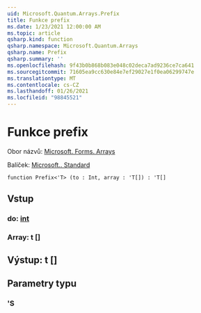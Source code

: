 ```yaml
---
uid: Microsoft.Quantum.Arrays.Prefix
title: Funkce prefix
ms.date: 1/23/2021 12:00:00 AM
ms.topic: article
qsharp.kind: function
qsharp.namespace: Microsoft.Quantum.Arrays
qsharp.name: Prefix
qsharp.summary: ''
ms.openlocfilehash: 9f43b0b868b083e048c02deca7ad9236ce7ca641
ms.sourcegitcommit: 71605ea9cc630e84e7ef29027e1f0ea06299747e
ms.translationtype: MT
ms.contentlocale: cs-CZ
ms.lasthandoff: 01/26/2021
ms.locfileid: "98845521"
---
```

# <a name="prefix-function"></a>Funkce prefix

Obor názvů: [Microsoft. Forms. Arrays](xref:Microsoft.Quantum.Arrays)

Balíček: [Microsoft.. Standard](https://nuget.org/packages/Microsoft.Quantum.Standard)




```qsharp
function Prefix<'T> (to : Int, array : 'T[]) : 'T[]
```


## <a name="input"></a>Vstup

### <a name="to--int"></a>do: [int](xref:microsoft.quantum.lang-ref.int)




### <a name="array--t"></a>Array: t []





## <a name="output--t"></a>Výstup: t []



## <a name="type-parameters"></a>Parametry typu

### <a name="t"></a>'S

